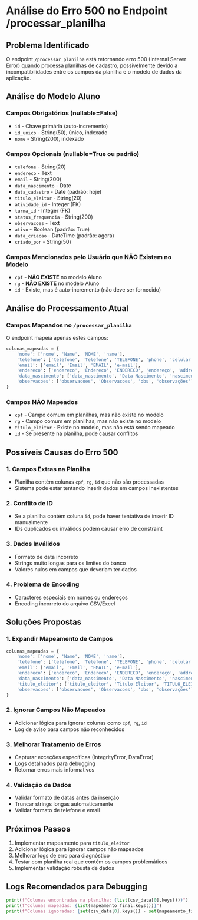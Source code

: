 # Análise do Erro 500 no Endpoint /processar_planilha

## Problema Identificado
O endpoint `/processar_planilha` está retornando erro 500 (Internal Server Error) quando processa planilhas de cadastro, possivelmente devido a incompatibilidades entre os campos da planilha e o modelo de dados da aplicação.

## Análise do Modelo Aluno

### Campos Obrigatórios (nullable=False)
- `id` - Chave primária (auto-incremento)
- `id_unico` - String(50), único, indexado
- `nome` - String(200), indexado

### Campos Opcionais (nullable=True ou padrão)
- `telefone` - String(20)
- `endereco` - Text
- `email` - String(200)
- `data_nascimento` - Date
- `data_cadastro` - Date (padrão: hoje)
- `titulo_eleitor` - String(20)
- `atividade_id` - Integer (FK)
- `turma_id` - Integer (FK)
- `status_frequencia` - String(200)
- `observacoes` - Text
- `ativo` - Boolean (padrão: True)
- `data_criacao` - DateTime (padrão: agora)
- `criado_por` - String(50)

### Campos Mencionados pelo Usuário que NÃO Existem no Modelo
- `cpf` - **NÃO EXISTE** no modelo Aluno
- `rg` - **NÃO EXISTE** no modelo Aluno
- `id` - Existe, mas é auto-incremento (não deve ser fornecido)

## Análise do Processamento Atual

### Campos Mapeados no `/processar_planilha`
O endpoint mapeia apenas estes campos:
```python
colunas_mapeadas = {
    'nome': ['nome', 'Name', 'NOME', 'name'],
    'telefone': ['telefone', 'Telefone', 'TELEFONE', 'phone', 'celular'],
    'email': ['email', 'Email', 'EMAIL', 'e-mail'],
    'endereco': ['endereco', 'Endereco', 'ENDERECO', 'endereço', 'address'],
    'data_nascimento': ['data_nascimento', 'Data Nascimento', 'nascimento', 'birth_date'],
    'observacoes': ['observacoes', 'Observacoes', 'obs', 'observações']
}
```

### Campos NÃO Mapeados
- `cpf` - Campo comum em planilhas, mas não existe no modelo
- `rg` - Campo comum em planilhas, mas não existe no modelo
- `titulo_eleitor` - Existe no modelo, mas não está sendo mapeado
- `id` - Se presente na planilha, pode causar conflitos

## Possíveis Causas do Erro 500

### 1. Campos Extras na Planilha
- Planilha contém colunas `cpf`, `rg`, `id` que não são processadas
- Sistema pode estar tentando inserir dados em campos inexistentes

### 2. Conflito de ID
- Se a planilha contém coluna `id`, pode haver tentativa de inserir ID manualmente
- IDs duplicados ou inválidos podem causar erro de constraint

### 3. Dados Inválidos
- Formato de data incorreto
- Strings muito longas para os limites do banco
- Valores nulos em campos que deveriam ter dados

### 4. Problema de Encoding
- Caracteres especiais em nomes ou endereços
- Encoding incorreto do arquivo CSV/Excel

## Soluções Propostas

### 1. Expandir Mapeamento de Campos
```python
colunas_mapeadas = {
    'nome': ['nome', 'Name', 'NOME', 'name'],
    'telefone': ['telefone', 'Telefone', 'TELEFONE', 'phone', 'celular'],
    'email': ['email', 'Email', 'EMAIL', 'e-mail'],
    'endereco': ['endereco', 'Endereco', 'ENDERECO', 'endereço', 'address'],
    'data_nascimento': ['data_nascimento', 'Data Nascimento', 'nascimento', 'birth_date'],
    'titulo_eleitor': ['titulo_eleitor', 'Titulo Eleitor', 'TITULO_ELEITOR', 'titulo'],
    'observacoes': ['observacoes', 'Observacoes', 'obs', 'observações']
}
```

### 2. Ignorar Campos Não Mapeados
- Adicionar lógica para ignorar colunas como `cpf`, `rg`, `id`
- Log de aviso para campos não reconhecidos

### 3. Melhorar Tratamento de Erros
- Capturar exceções específicas (IntegrityError, DataError)
- Logs detalhados para debugging
- Retornar erros mais informativos

### 4. Validação de Dados
- Validar formato de datas antes da inserção
- Truncar strings longas automaticamente
- Validar formato de telefone e email

## Próximos Passos
1. Implementar mapeamento para `titulo_eleitor`
2. Adicionar lógica para ignorar campos não mapeados
3. Melhorar logs de erro para diagnóstico
4. Testar com planilha real que contém os campos problemáticos
5. Implementar validação robusta de dados

## Logs Recomendados para Debugging
```python
print(f"Colunas encontradas na planilha: {list(csv_data[0].keys())}")
print(f"Colunas mapeadas: {list(mapeamento_final.keys())}")
print(f"Colunas ignoradas: {set(csv_data[0].keys()) - set(mapeamento_final.values())}")
```
